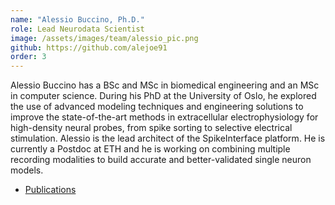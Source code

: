 ```yaml
---
name: "Alessio Buccino, Ph.D."
role: Lead Neurodata Scientist
image: /assets/images/team/alessio_pic.png
github: https://github.com/alejoe91
order: 3
---
```


Alessio Buccino has a BSc and MSc in biomedical engineering and an MSc in computer science. During his PhD at the University of Oslo, he explored the use of advanced modeling techniques and engineering solutions to improve the state-of-the-art methods in extracellular electrophysiology for high-density neural probes, from spike sorting to selective electrical stimulation. Alessio is the lead architect of the SpikeInterface platform. He is currently a Postdoc at ETH and he is working on combining multiple recording modalities to build accurate and better-validated single neuron models.

- [Publications](https://scholar.google.com/citations?user=UmLW1NAAAAAJ&hl=en)
